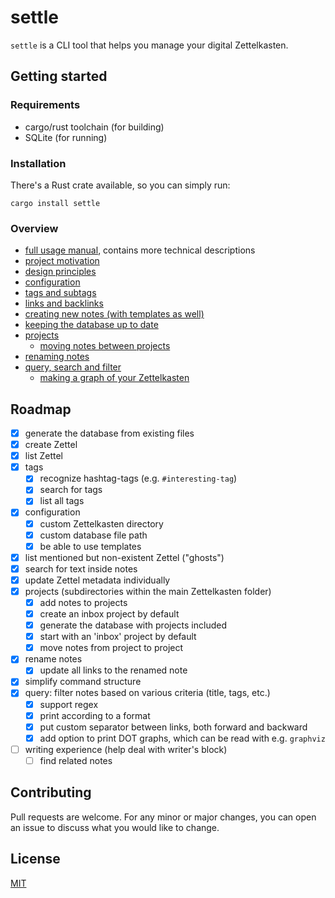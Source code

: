 # settle

`settle` is a CLI tool that helps you manage your digital Zettelkasten.

## Getting started

### Requirements

* cargo/rust toolchain (for building)
* SQLite (for running)

### Installation

There's a Rust crate available, so you can simply run:

```
cargo install settle
```

### Overview

- [full usage manual](./doc/SETTLE_MANUAL.md), contains more technical descriptions
- [project motivation](./doc/history.md)
- [design principles](./doc/design-principles.md)
- [configuration](./doc/configuration.md)
- [tags and subtags](./doc/tags-and-subtags.md)
- [links and backlinks](./doc/links-and-backlinks.md)
- [creating new notes (with templates as well)](./doc/creating-notes.md)
- [keeping the database up to date](./doc/keeping-the-database-up-to-date.md)
- [projects](./doc/projects.md)
    - [moving notes between projects](./doc/moving-notes-between-projects.md)
- [renaming notes](./doc/renaming-notes.md)
- [query, search and filter](./doc/query-search-and-filter.md)
    - [making a graph of your Zettelkasten](./doc/graphs.md)

## Roadmap

- [x] generate the database from existing files
- [x] create Zettel
- [x] list Zettel
- [x] tags
    - [x] recognize hashtag-tags (e.g. `#interesting-tag`)
    - [x] search for tags
    - [x] list all tags
- [x] configuration
    - [x] custom Zettelkasten directory
    - [x] custom database file path
    - [x] be able to use templates
- [x] list mentioned but non-existent Zettel ("ghosts")
- [x] search for text inside notes
- [x] update Zettel metadata individually
- [x] projects (subdirectories within the main Zettelkasten folder)
    - [x] add notes to projects
    - [x] create an inbox project by default
    - [x] generate the database with projects included
    - [x] start with an 'inbox' project by default
    - [x] move notes from project to project
- [x] rename notes
    - [x] update all links to the renamed note
- [x] simplify command structure
- [x] query: filter notes based on various criteria (title, tags, etc.)
    - [x] support regex
    - [x] print according to a format
    - [x] put custom separator between links, both forward and backward
    - [x] add option to print DOT graphs, which can be read with e.g. `graphviz`
- [ ] writing experience (help deal with writer's block)
    - [ ] find related notes

## Contributing

Pull requests are welcome. For any minor or major changes, you can open an issue
to discuss what you would like to change.

<!--
Please make sure to update tests as appropriate.
-->

## License

[MIT](LICENSE)
